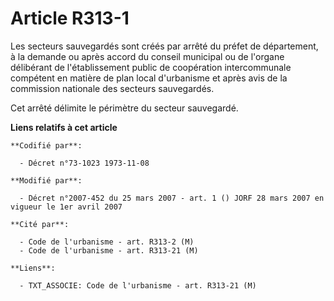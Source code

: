 # Article R313-1

Les secteurs sauvegardés sont créés par arrêté du préfet de département, à la demande ou après accord du conseil municipal ou
de l'organe délibérant de l'établissement public de coopération intercommunale compétent en matière de plan local d'urbanisme
et après avis de la commission nationale des secteurs sauvegardés.

Cet arrêté délimite le périmètre du secteur sauvegardé.

**Liens relatifs à cet article**

	**Codifié par**:

	  - Décret n°73-1023 1973-11-08

	**Modifié par**:

	  - Décret n°2007-452 du 25 mars 2007 - art. 1 () JORF 28 mars 2007 en vigueur le 1er avril 2007

	**Cité par**:

	  - Code de l'urbanisme - art. R313-2 (M)
	  - Code de l'urbanisme - art. R313-21 (M)

	**Liens**:

	  - TXT_ASSOCIE: Code de l'urbanisme - art. R313-21 (M)
